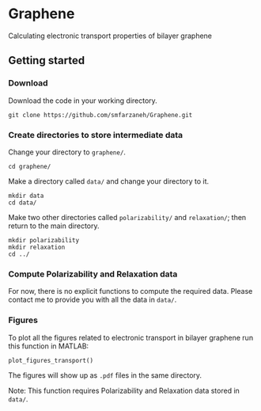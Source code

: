# Graphene
Calculating electronic transport properties of bilayer graphene


## Getting started

### Download
Download the code in your working directory.
```
git clone https://github.com/smfarzaneh/Graphene.git
```

### Create directories to store intermediate data
Change your directory to `graphene/`.
```
cd graphene/
```
Make a directory called `data/` and change your directory to it.
```
mkdir data
cd data/
```
Make two other directories called `polarizability/` and `relaxation/`; then return to the main directory.
```
mkdir polarizability
mkdir relaxation
cd ../
```

### Compute Polarizability and Relaxation data
For now, there is no explicit functions to compute the required data. 
Please contact me to provide you with all the data in `data/`. 

### Figures
To plot all the figures related to electronic transport in bilayer graphene run this function in MATLAB:
```
plot_figures_transport()
```
The figures will show up as `.pdf` files in the same directory.  

Note: This function requires Polarizability and Relaxation data stored in `data/`. 
